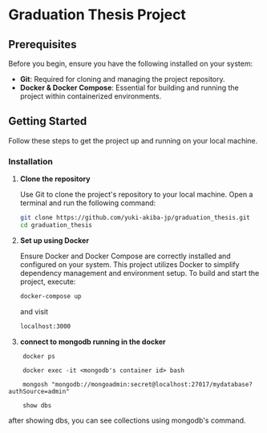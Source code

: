 # Graduation Thesis Project

## Prerequisites

Before you begin, ensure you have the following installed on your system:

- **Git**: Required for cloning and managing the project repository.
- **Docker & Docker Compose**: Essential for building and running the project within containerized environments.

## Getting Started

Follow these steps to get the project up and running on your local machine.

### Installation

1. **Clone the repository**

   Use Git to clone the project's repository to your local machine. Open a terminal and run the following command:

   ```bash
   git clone https://github.com/yuki-akiba-jp/graduation_thesis.git
   cd graduation_thesis
   ```

2. **Set up using Docker**

   Ensure Docker and Docker Compose are correctly installed and configured on your system. This project utilizes Docker to simplify dependency management and environment setup. To build and start the project, execute:

   ```bash
   docker-compose up
   ```

   and visit

   ```bash
   localhost:3000

   ```

3. **connect to mongodb running in the docker**

```
    docker ps
```

```
    docker exec -it <mongodb's container id> bash
```

```
    mongosh "mongodb://mongoadmin:secret@localhost:27017/mydatabase?authSource=admin"
```

```
    show dbs
```

after showing dbs, you can see collections using mongodb's command.
